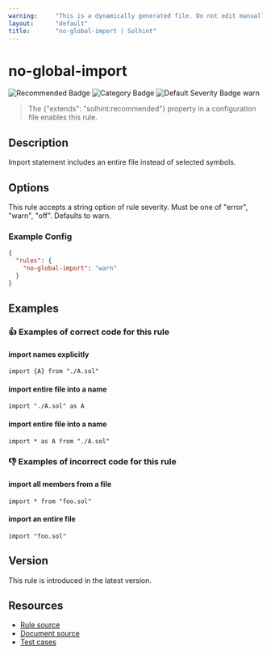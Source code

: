 ```yaml
---
warning:     "This is a dynamically generated file. Do not edit manually."
layout:      "default"
title:       "no-global-import | Solhint"
---
```


# no-global-import
![Recommended Badge](https://img.shields.io/badge/-Recommended-brightgreen)
![Category Badge](https://img.shields.io/badge/-Best%20Practice%20Rules-informational)
![Default Severity Badge warn](https://img.shields.io/badge/Default%20Severity-warn-yellow)
> The {"extends": "solhint:recommended"} property in a configuration file enables this rule.


## Description
Import statement includes an entire file instead of selected symbols.

## Options
This rule accepts a string option of rule severity. Must be one of "error", "warn", "off". Defaults to warn.

### Example Config
```json
{
  "rules": {
    "no-global-import": "warn"
  }
}
```


## Examples
### 👍 Examples of **correct** code for this rule

#### import names explicitly

```solidity
import {A} from "./A.sol"
```

#### import entire file into a name

```solidity
import "./A.sol" as A
```

#### import entire file into a name

```solidity
import * as A from "./A.sol"
```

### 👎 Examples of **incorrect** code for this rule

#### import all members from a file

```solidity
import * from "foo.sol"
```

#### import an entire file

```solidity
import "foo.sol"
```

## Version
This rule is introduced in the latest version.

## Resources
- [Rule source](https://github.com/protofire/solhint/blob/master/lib/rules/best-practices/no-global-import.js)
- [Document source](https://github.com/protofire/solhint/blob/master/docs/rules/best-practices/no-global-import.md)
- [Test cases](https://github.com/protofire/solhint/blob/master/test/rules/best-practices/no-global-import.js)

